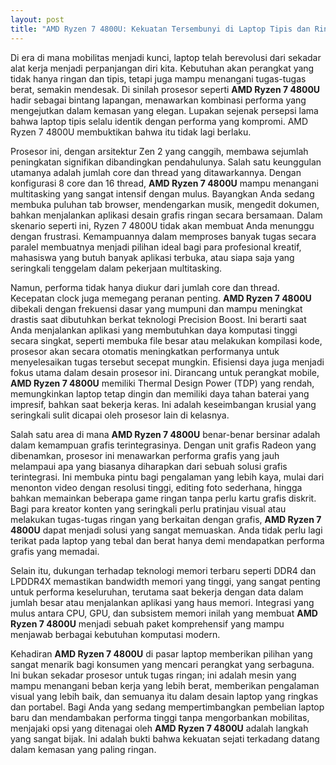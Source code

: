 ```yaml
---
layout: post
title: "AMD Ryzen 7 4800U: Kekuatan Tersembunyi di Laptop Tipis dan Ringan"
---
```


Di era di mana mobilitas menjadi kunci, laptop telah berevolusi dari sekadar alat kerja menjadi perpanjangan diri kita. Kebutuhan akan perangkat yang tidak hanya ringan dan tipis, tetapi juga mampu menangani tugas-tugas berat, semakin mendesak. Di sinilah prosesor seperti **AMD Ryzen 7 4800U** hadir sebagai bintang lapangan, menawarkan kombinasi performa yang mengejutkan dalam kemasan yang elegan. Lupakan sejenak persepsi lama bahwa laptop tipis selalu identik dengan performa yang kompromi. AMD Ryzen 7 4800U membuktikan bahwa itu tidak lagi berlaku.

Prosesor ini, dengan arsitektur Zen 2 yang canggih, membawa sejumlah peningkatan signifikan dibandingkan pendahulunya. Salah satu keunggulan utamanya adalah jumlah core dan thread yang ditawarkannya. Dengan konfigurasi 8 core dan 16 thread, **AMD Ryzen 7 4800U** mampu menangani multitasking yang sangat intensif dengan mulus. Bayangkan Anda sedang membuka puluhan tab browser, mendengarkan musik, mengedit dokumen, bahkan menjalankan aplikasi desain grafis ringan secara bersamaan. Dalam skenario seperti ini, Ryzen 7 4800U tidak akan membuat Anda menunggu dengan frustrasi. Kemampuannya dalam memproses banyak tugas secara paralel membuatnya menjadi pilihan ideal bagi para profesional kreatif, mahasiswa yang butuh banyak aplikasi terbuka, atau siapa saja yang seringkali tenggelam dalam pekerjaan multitasking.

Namun, performa tidak hanya diukur dari jumlah core dan thread. Kecepatan clock juga memegang peranan penting. **AMD Ryzen 7 4800U** dibekali dengan frekuensi dasar yang mumpuni dan mampu meningkat drastis saat dibutuhkan berkat teknologi Precision Boost. Ini berarti saat Anda menjalankan aplikasi yang membutuhkan daya komputasi tinggi secara singkat, seperti membuka file besar atau melakukan kompilasi kode, prosesor akan secara otomatis meningkatkan performanya untuk menyelesaikan tugas tersebut secepat mungkin. Efisiensi daya juga menjadi fokus utama dalam desain prosesor ini. Dirancang untuk perangkat mobile, **AMD Ryzen 7 4800U** memiliki Thermal Design Power (TDP) yang rendah, memungkinkan laptop tetap dingin dan memiliki daya tahan baterai yang impresif, bahkan saat bekerja keras. Ini adalah keseimbangan krusial yang seringkali sulit dicapai oleh prosesor lain di kelasnya.

Salah satu area di mana **AMD Ryzen 7 4800U** benar-benar bersinar adalah dalam kemampuan grafis terintegrasinya. Dengan unit grafis Radeon yang dibenamkan, prosesor ini menawarkan performa grafis yang jauh melampaui apa yang biasanya diharapkan dari sebuah solusi grafis terintegrasi. Ini membuka pintu bagi pengalaman yang lebih kaya, mulai dari menonton video dengan resolusi tinggi, editing foto sederhana, hingga bahkan memainkan beberapa game ringan tanpa perlu kartu grafis diskrit. Bagi para kreator konten yang seringkali perlu pratinjau visual atau melakukan tugas-tugas ringan yang berkaitan dengan grafis, **AMD Ryzen 7 4800U** dapat menjadi solusi yang sangat memuaskan. Anda tidak perlu lagi terikat pada laptop yang tebal dan berat hanya demi mendapatkan performa grafis yang memadai.

Selain itu, dukungan terhadap teknologi memori terbaru seperti DDR4 dan LPDDR4X memastikan bandwidth memori yang tinggi, yang sangat penting untuk performa keseluruhan, terutama saat bekerja dengan data dalam jumlah besar atau menjalankan aplikasi yang haus memori. Integrasi yang mulus antara CPU, GPU, dan subsistem memori inilah yang membuat **AMD Ryzen 7 4800U** menjadi sebuah paket komprehensif yang mampu menjawab berbagai kebutuhan komputasi modern.

Kehadiran **AMD Ryzen 7 4800U** di pasar laptop memberikan pilihan yang sangat menarik bagi konsumen yang mencari perangkat yang serbaguna. Ini bukan sekadar prosesor untuk tugas ringan; ini adalah mesin yang mampu menangani beban kerja yang lebih berat, memberikan pengalaman visual yang lebih baik, dan semuanya itu dalam desain laptop yang ringkas dan portabel. Bagi Anda yang sedang mempertimbangkan pembelian laptop baru dan mendambakan performa tinggi tanpa mengorbankan mobilitas, menjajaki opsi yang ditenagai oleh **AMD Ryzen 7 4800U** adalah langkah yang sangat bijak. Ini adalah bukti bahwa kekuatan sejati terkadang datang dalam kemasan yang paling ringan.
